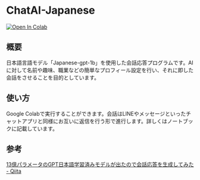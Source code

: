 # ChatAI-Japanese

[![Open In Colab](https://colab.research.google.com/assets/colab-badge.svg)]([https://colab.research.google.com/github/acidrefluxreflex/ChatAI-Japanese/blob/main/ChatBot.ipynb](https://colab.research.google.com/github/acidrefluxreflex/ChatAI-Japanese/blob/main/ChatBot.ipynb#scrollTo=Y5ti1q1fNOQ4))    

## 概要
日本語言語モデル「Japanese-gpt-1b」を使用した会話応答プログラムです。AIに対して名前や趣味、職業などの簡単なプロフィール設定を行い、それに即した会話をさせることを目的としています。

## 使い方
Google  Colabで実行することができます。会話はLINEやメッセージといったチャットアプリと同様にお互いに返信を行う形で進行します。詳しくはノートブックに記載しています。


## 参考



[13億パラメータのGPT日本語学習済みモデルが出たので会話応答を生成してみた - Qiita](https://qiita.com/MamoruItoi/items/a18abfedb79a57aeb91c)


